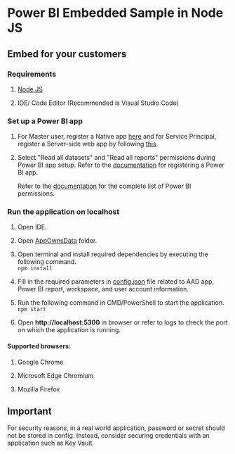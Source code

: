 # Power BI Embedded Sample in Node JS

## Embed for your customers

### Requirements
   
1. [Node JS](https://nodejs.org/en/download/)
   
2. IDE/ Code Editor (Recommended is Visual Studio Code)

### Set up a Power BI app

1. For Master user, register a Native app [here](https://aka.ms/embedsetup/AppOwnsData) and for Service Principal, register a Server-side web app by following [this](https://aka.ms/EmbedServicePrincipal).

2. Select "Read all datasets" and "Read all reports" permissions during Power BI app setup. Refer to the [documentation](https://aka.ms/RegisterPowerBIApp) for registering a Power BI app. 

   Refer to the [documentation](https://aka.ms/PowerBIPermissions) for the complete list of Power BI permissions.

### Run the application on localhost

1. Open IDE.
 
2. Open [AppOwnsData](./Embed%20for%20your%20customers/AppOwnsData) folder.

3. Open terminal and install required dependencies by executing the following command.<br>
   `npm install`
   
4. Fill in the required parameters in [config.json](./Embed%20for%20your%20customers/AppOwnsData/config/config.json) file related to AAD app, Power BI report, workspace, and user account information.

5. Run the following command in CMD/PowerShell to start the application.<br>
   `npm start`

6. Open **http://localhost:5300** in browser or refer to logs to check the port on which the application is running.

#### Supported browsers:

1. Google Chrome
   
2. Microsoft Edge Chromium

3. Mozilla Firefox

## Important

For security reasons, in a real world application, password or secret should not be stored in config. Instead, consider securing credentials with an application such as Key Vault.
